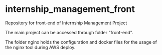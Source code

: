 # internship_management_front
Repository for front-end of Internship Management Project

The main project can be accessed through folder "front-end".

The folder nginx holds the configuration and docker files for the usage of the nginx tool during AWS deploy.
